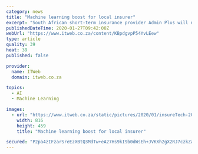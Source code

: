 ```yaml
---
category: news
title: "Machine learning boost for local insurer"
excerpt: "South African short-term insurance provider Admin Plus will now be able to tap into HYLA Mobile’s machine learning (ML) technology to determine whether a mobile device is functional and free of screen damage prior to insuring it. The US-based HYLA Mobile, which provides lifecycle management and diagnostic solutions for pre-owned smartphones ..."
publishedDateTime: 2020-01-27T09:42:00Z
webUrl: "https://www.itweb.co.za/content/KBpdgvpP54YvLEew"
type: article
quality: 39
heat: 39
published: false

provider:
  name: ITWeb
  domain: itweb.co.za

topics:
  - AI
  - Machine Learning

images:
  - url: "https://www.itweb.co.za/static/pictures/2020/01/insureTech-2020.jpg"
    width: 816
    height: 459
    title: "Machine learning boost for local insurer"

secured: "P2pa4zIFzarSreEzXBtQ3MdTw+eA27Hs9kI9b0dWsEh+JVKXh2gX2RJ7czkZakuS/arFMNgp75t2K3pw47ovul0Snt7817wONyWmg2CUTJifJezh+FWYVRVF1pyVZB137JcMii53QEQWoV6/JcBQHL8KI9hzPARFd7+yl/khhI5HjbkmX8ju5cYAJhbMb204KRoxIrr3As3C5ubq94wx4qGSty7BjB0v56sfXtl5twVSqlg9/huQS2S98AkD0e0gybK18eN6zQLNBHgmwx71J/L/X/gvJe9vTJiZrfK/9DKbnJVyyMqq3Ur+iIduagkAmR/9m8ONiz0zi11qSAadxROQFUw8taPlNLv21DNeU5bB28WGITvi11ajocA50tj1j2JaQEecJ27V+PRBbFjG0GZeVVwEXEp72GI4WsiZl6EvO3g3BiI4oDnE4tpEH6j6w3+WaKwOrK8hJiUWDOKV33/Rt2g/EhMQDnbRMrpYN7c=;VRdinY7MeRWbjod8HQ7L1Q=="
---
```



